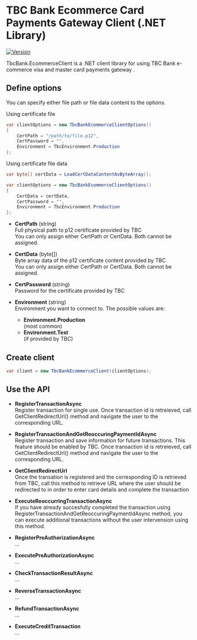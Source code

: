 # TBC Bank Ecommerce Card Payments Gateway Client (.NET Library)

[![Version](https://helix.ge/helix-tbcbank-ecommerceclient-nuget.svg?1-1-0)](https://www.nuget.org/packages/Helix.TbcBank.EcommerceClient)

TbcBank.EcommerceClient is a .NET client library for using TBC Bank e-commerce visa and master card payments gateway .


## Define options
You can specify either file path or file data content to the options.

Using certificate file
```csharp
var clientOptions = new TbcBankEcommerceClientOptions()
{
    CertPath = "/path/to/file.p12",
    CertPassword = "",
    Environment = TbcEnvironment.Production
};
```

Using certificate file data
```csharp
var byte[] certData = LoadCertDataContentAsByteArray();

var clientOptions = new TbcBankEcommerceClientOptions()
{
    CertData = certData,
    CertPassword = "",
    Environment = TbcEnvironment.Production
};
```
* **CertPath** (string)    
  Full physical path to p12 certificate provided by TBC    
  You can only assign either CertPath or CertData. Both cannot be assigned.    
  
* **CertData** (byte[])    
  Byte array data of the p12 certificate content provided by TBC    
  You can only assign either CertPath or CertData. Both cannot be assigned.    

* **CertPassword** (string)    
  Password for the certificate provided by TBC    
  
* **Environment** (string)    
  Environment you want to connect to. The possible values are:
  * **Environment.Production**     
    (most common)
  * **Environment.Test**    
    (if provided by TBC)


## Create client
```csharp
var client = new TbcBankEcommerceClient(clientOptions);
```

## Use the API
* **RegisterTransactionAsync**    
  Register transaction for single use. Once transaction id is retreieved, call GetClientRedirectUrl() method and navigate the user to the corresponding URL.    
  
* **RegisterTransactionAndGetReoccuringPaymentIdAsync**    
  Register transaction and save information for future transactions. This feature should be enabled by TBC. Once transaction id is retreieved, call GetClientRedirectUrl() method and navigate the user to the corresponding URL.    
  
* **GetClientRedirectUrl**    
  Once the transation is registered and the corresponding ID is retrieved from TBC, call this method to retrieve URL where the user should be redirected to in order to enter card details and complete the transaction    
  
* **ExecuteReoccurringTransactionAsync**    
  If you have already succesfully completed the transaction using RegisterTransactionAndGetReoccuringPaymentIdAsync method, you can execute additional transactions without the user intervension using this method.    
  
* **RegisterPreAuthorizationAsync**    
  ...    
  
* **ExecutePreAuthorizationAsync**    
  ...    
  
* **CheckTransactionResultAsync**    
  ...    
  
* **ReverseTransactionAsync**    
  ...    
  
* **RefundTransactionAsync**    
  ...    
  
* **ExecuteCreditTransaction**    
  ...    
  
